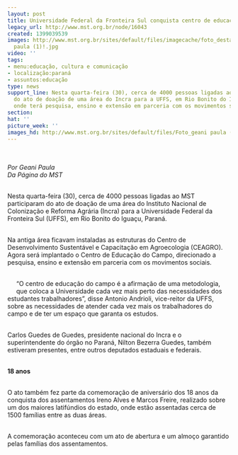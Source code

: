 ```yaml
---
layout: post
title: Universidade Federal da Fronteira Sul conquista centro de educação do campo
legacy_url: http://www.mst.org.br/node/16043
created: 1399039539
images: http://www.mst.org.br/sites/default/files/imagecache/foto_destaque/Foto_geani
  paula (1)!.jpg
video: ''
tags:
- menu:educação, cultura e comunicação
- localização:paraná
- assuntos:educação
type: news
support_line: Nesta quarta-feira (30), cerca de 4000 pessoas ligadas ao MST participaram
  do ato de doação de uma área do Incra para a UFFS, em Rio Bonito do Iguaçu (PR),
  onde terá pesquisa, ensino e extensão em parceria com os movimentos sociais.
section: 
hat: ''
picture_week: ''
images_hd: http://www.mst.org.br/sites/default/files/Foto_geani paula (1)!.jpg
---
```

<p><img style="margin: 10px;" src="http://www.mst.org.br/sites/default/files/Foto_geani%20paula%20%281%29.jpg" alt=""></p><p><em>Por Geani Paula<br>Da Página do MST<br><br></em></p><p>Nesta quarta-feira (30), cerca de 4000 pessoas ligadas ao MST participaram do ato de doação de uma área do Instituto Nacional de Colonização e Reforma Agrária (Incra) para a Universidade Federal da Fronteira Sul (UFFS), em Rio Bonito do Iguaçu, Paraná.</p><p><br>Na antiga área ficavam instaladas as estruturas do Centro de Desenvolvimento Sustentável e Capacitação em Agroecologia (CEAGRO). Agora será implantado o Centro de Educação do Campo, direcionado a pesquisa, ensino e extensão em parceria com os movimentos sociais.</p><p><br><img style="margin: 10px; float: left;" src="http://www.mst.org.br/sites/default/files/Foto_geani%20paula%20%282%29.jpg" alt="">“O centro de educação do campo é a afirmação de uma metodologia, que coloca a Universidade cada vez mais perto das necessidades dos estudantes trabalhadores”, disse Antonio Andrioli, vice-reitor da UFFS, sobre as necessidades de atender cada vez mais os trabalhadores do campo e de ter um espaço que garanta os estudos.</p><p><br>Carlos Guedes de Guedes, presidente nacional do Incra e o superintendente do órgão no Paraná, Nilton Bezerra Guedes, também estiveram presentes, entre outros deputados estaduais e federais.</p><p><strong><br>18 anos</strong></p><p><br>O ato também fez parte da comemoração de aniversário dos 18 anos da conquista dos assentamentos Ireno Alves e Marcos Freire, realizado sobre um dos maiores latifúndios do estado, onde estão assentadas cerca de 1500 famílias entre as duas áreas.</p><p><br>A comemoração aconteceu com um ato de abertura e um almoço garantido pelas famílias dos assentamentos.&nbsp;</p>
